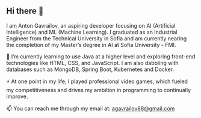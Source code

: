 ## Hi there 👋
I am Anton Gavrailov, an aspiring developer focusing on AI (Artificial Intelligence) and ML (Machine Learning). I graduated as an Industrial Engineer from the Technical University in Sofia and am currently nearing the completion of my Master’s degree in AI at Sofia University - FMI.

🌱 I’m currently learning to use Java at a higher level and exploring front-end technologies like HTML, CSS, and JavaScript. I am also dabbling with databases such as MongoDB, Spring Boot, Kubernetes and Docker.

⚡ At one point in my life, I played professional video games, which fueled my competitiveness and drives my ambition in programming to continually improve.

📫 You can reach me through my email at: agavrailov88@gmail.com
<!--
**Gavrailov/Gavrailov** is a ✨ _special_ ✨ repository because its `README.md` (this file) appears on your GitHub profile.

Here are some ideas to get you started:

- 🔭 I’m currently working on ...
- 🌱 I’m currently learning ...
- 👯 I’m looking to collaborate on ...
- 🤔 I’m looking for help with ...
- 💬 Ask me about ...
- 📫 How to reach me: ...
- 😄 Pronouns: ...
- ⚡ Fun fact: ...
-->
